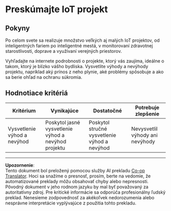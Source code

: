 <!--
CO_OP_TRANSLATOR_METADATA:
{
  "original_hash": "7ef1cec2d27b086032d46ab1958f3e99",
  "translation_date": "2025-08-28T10:26:27+00:00",
  "source_file": "1-getting-started/lessons/1-introduction-to-iot/assignment.md",
  "language_code": "sk"
}
-->
# Preskúmajte IoT projekt

## Pokyny

Po celom svete sa realizuje množstvo veľkých aj malých IoT projektov, od inteligentných fariem po inteligentné mestá, v monitorovaní zdravotnej starostlivosti, doprave a využívaní verejných priestorov.

Vyhľadajte na internete podrobnosti o projekte, ktorý vás zaujíma, ideálne o takom, ktorý je blízko vášho bydliska. Vysvetlite výhody a nevýhody projektu, napríklad aký prínos z neho plynie, aké problémy spôsobuje a ako sa berie ohľad na ochranu súkromia.

## Hodnotiace kritériá

| Kritérium | Vynikajúce | Dostatočné | Potrebuje zlepšenie |
| --------- | ---------- | ---------- | ------------------- |
| Vysvetlenie výhod a nevýhod | Poskytol jasné vysvetlenie výhod a nevýhod projektu | Poskytol stručné vysvetlenie výhod a nevýhod | Nevysvetlil výhody ani nevýhody |

---

**Upozornenie**:  
Tento dokument bol preložený pomocou služby AI prekladu [Co-op Translator](https://github.com/Azure/co-op-translator). Hoci sa snažíme o presnosť, prosím, berte na vedomie, že automatizované preklady môžu obsahovať chyby alebo nepresnosti. Pôvodný dokument v jeho rodnom jazyku by mal byť považovaný za autoritatívny zdroj. Pre kritické informácie sa odporúča profesionálny ľudský preklad. Nenesieme zodpovednosť za akékoľvek nedorozumenia alebo nesprávne interpretácie vyplývajúce z použitia tohto prekladu.